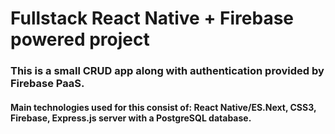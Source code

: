 # Fullstack React Native + Firebase powered project
### This is a small CRUD app along with authentication provided by Firebase PaaS.
#### Main technologies used for this consist of: React Native/ES.Next, CSS3, Firebase, Express.js server with a PostgreSQL database.
